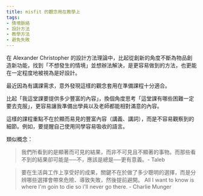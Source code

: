 ```yaml
---
title: misfit 的觀念用在教學上
tags:
- 情境脈絡
- 設計方法
- 教學方法
- 避免失敗
---
```


在 Alexander Christopher 的設計方法理論中，比起從創新的角度不斷為物品創造新功能，找到「不想發生的情境」並想辦法解決，是更容易做到的方法，也更能在一定程度地被視為是好設計。

最近因為有講課需求，意外發現這樣的觀念套用在準備課程十分適合。

比起「我這堂課要提供多少豐富的內容」，換個角度思考「這堂課有哪些困難一定要去克服」，更容易讓我準備出學員以及老師都能相對滿意的內容。

這樣的課程重點不在於顯而易見的豐富內容（講義、講詞），而是不容易觀察到的細節。例如，要提醒自己使用同學容易吸收的語言。

類似概念：

> 我們所看到的是顯著而可見的結果，而非不可見且不顯著的事物。而那些看不到的結果卻可能是──不，應該是總是──更有意義。- Taleb 

> 要在生活與工作上享受好的成果，關鍵不在於做了多少聰明的選擇，而是分辨哪些選擇會帶來危險、導致失敗，然後提前避開。
> All I want to know is where I'm goin to die so i'll never go there. - Charlie Munger 